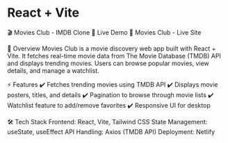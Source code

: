 # React + Vite

🎬 Movies Club - IMDB Clone 
🚀 Live Demo
🔗 Movies Club - Live Site

📌 Overview
Movies Club is a movie discovery web app built with React + Vite. It fetches real-time movie data from The Movie Database (TMDB) API and displays trending movies. Users can browse popular movies, view details, and manage a watchlist.

⚡ Features
✔️ Fetches trending movies using TMDB API
✔️ Displays movie posters, titles, and details
✔️ Pagination to browse through movie lists
✔️ Watchlist feature to add/remove favorites
✔️ Responsive UI for desktop

🛠️ Tech Stack
Frontend: React, Vite, Tailwind CSS
State Management: useState, useEffect
API Handling: Axios (TMDB API)
Deployment: Netlify
